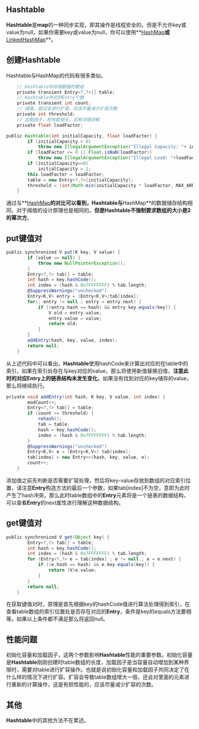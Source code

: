 ## Hashtable
**Hashtable**是**map**的一种同步实现，即其操作是线程安全的。但是不允许key或value为null，如果你需要key或value为null，你可以使用**[HashMap](https://github.com/weeklynote/weeklymd/blob/master/java/hashmap.md)**或**[LinkedHashMap](http://)**。
## 创建Hashtable
Hashtable与HashMap的代码有很多类似。
```gradle
	// Hashtable中存储数据的数组
    private transient Entry<?,?>[] table;
    // Hashtable中总的Entry个数
    private transient int count;
    // 阈值，超过会进行扩容，应该尽量减少扩容次数
    private int threshold;
    // 加载因子，和性能相关，后有详细讲解
    private float loadFactor;
```
```gradle
public Hashtable(int initialCapacity, float loadFactor) {
        if (initialCapacity < 0)
            throw new IllegalArgumentException("Illegal Capacity: "+ initialCapacity);
        if (loadFactor <= 0 || Float.isNaN(loadFactor))
            throw new IllegalArgumentException("Illegal Load: "+loadFactor);
        if (initialCapacity==0)
            initialCapacity = 1;
        this.loadFactor = loadFactor;
        table = new Entry<?,?>[initialCapacity];
        threshold = (int)Math.min(initialCapacity * loadFactor, MAX_ARRAY_SIZE + 1);
    }
```
通过与**[HashMap](https://github.com/weeklynote/weeklymd/blob/master/java/hashmap.md)**的对比可以看到，**Hashtable**与**HashMap**的数据储存结构相同，对于阈值的设计原理也是相同的。**但是Hashtable不强制要求数组的大小是2的幂次方**。
## put键值对
```gradle
public synchronized V put(K key, V value) {
        if (value == null) {
            throw new NullPointerException();
        }
        Entry<?,?> tab[] = table;
        int hash = key.hashCode();
        int index = (hash & 0x7FFFFFFF) % tab.length;
        @SuppressWarnings("unchecked")
        Entry<K,V> entry = (Entry<K,V>)tab[index];
        for(; entry != null ; entry = entry.next) {
            if ((entry.hash == hash) && entry.key.equals(key)) {
                V old = entry.value;
                entry.value = value;
                return old;
            }
        }
        addEntry(hash, key, value, index);
        return null;
    }
```
从上述代码中可以看出，**Hashtable**使用hashCode来计算出对应的在table中的索引，如果在索引处存在与key对应的value，那么将使用新值替换旧值，**注意此时的对应Entry上的链表结构未发生变化**。如果没有找到对应的key储存的value，那么将继续执行。
```gradle
private void addEntry(int hash, K key, V value, int index) {
        modCount++;
        Entry<?,?> tab[] = table;
        if (count >= threshold) {
            rehash();
            tab = table;
            hash = key.hashCode();
            index = (hash & 0x7FFFFFFF) % tab.length;
        }
        @SuppressWarnings("unchecked")
        Entry<K,V> e = (Entry<K,V>) tab[index];
        tab[index] = new Entry<>(hash, key, value, e);
        count++;
    }
```
添加值之前先判断是否需要扩容处理，然后将key-value存放到数组的对应索引位置，请注意**Entry**构造方法的最后一个参数，如果tab[index]不为空，意即为此时产生了hash冲突，那么此时table数组中的**Entry**元素将是一个链表的数据结构，可以查看**Entry**的next属性进行理解这种数据结构。
## get键值对
```gradle
public synchronized V get(Object key) {
        Entry<?,?> tab[] = table;
        int hash = key.hashCode();
        int index = (hash & 0x7FFFFFFF) % tab.length;
        for (Entry<?,?> e = tab[index] ; e != null ; e = e.next) {
            if ((e.hash == hash) && e.key.equals(key)) {
                return (V)e.value;
            }
        }
        return null;
    }
```
在获取键值对时，原理是首先根据key的hashCode值进行算法处理得到索引，在查看table数组的索引位置处是否存在对应的**Entry**，条件是key的equals方法要相等。如果以上条件都不满足那么将返回null。
## 性能问题
初始化容量和加载因子，这两个参数影响**Hashtable**性能的重要参数。初始化容量是**Hashtable**刚刚创建时table数组的长度，加载因子是当容量自动增加到某种界限时，需要对table进行扩容操作。也就是说初始化容量和加载因子共同决定了在什么样的情况下进行扩容。扩容会导致table数组增大一倍，还会对里面的元素进行重新的计算操作，这是有损性能的，应该尽量减少扩容的次数。
## 其他
**Hashtable**中的其他方法不在累述。